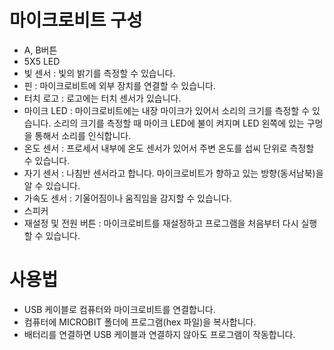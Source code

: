 # 마이크로비트 구성
* A, B버튼
* 5X5 LED
* 빛 센서 : 빛의 밝기를 측정할 수 있습니다.
* 핀 : 마이크로비트에 외부 장치를 연결할 수 있습니다.
* 터치 로고 : 로고에는 터치 센서가 있습니다.
* 마이크 LED : 마이크로비트에는 내장 마이크가 있어서 소리의 크기를 측정할 수 있습니다. 소리의 크기를 측정할 때 마이크 LED에 불이 켜지며 LED 왼쪽에 있는 구멍을 통해서 소리를 인식합니다.
* 온도 센서 : 프로세서 내부에 온도 센서가 있어서 주변 온도를 섭씨 단위로 측정할 수 있습니다.
* 자기 센서 : 나침반 센서라고 합니다. 마이크로비트가 향하고 있는 방향(동서남북)을 알 수 있습니다.
* 가속도 센서 : 기울어짐이나 움직임을 감지할 수 있습니다.
* 스피커
* 재설정 및 전원 버튼 : 마이크로비트를 재설정하고 프로그램을 처음부터 다시 실행할 수 있습니다.

# 사용법
* USB 케이블로 컴퓨터와 마이크로비트를 연결합니다.
* 컴퓨터에 MICROBIT 폴더에 프로그램(hex 파일)을 복사합니다.
* 배터리를 연결하면 USB 케이블과 연결하지 않아도 프로그램이 작동합니다.
